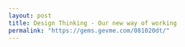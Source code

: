 ```yaml
---
layout: post
title: Design Thinking - Our new way of working
permalink: "https://gems.gevme.com/081020dt/"
---
```


